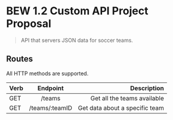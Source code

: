 # BEW 1.2 Custom API Project Proposal

> API that servers JSON data for soccer teams.


## Routes
All HTTP methods are supported.

|       Verb          |      Endpoint        |       Description              |
| -------------       |:--------------------:| ------------------------------:|
| GET                 | /teams               | Get all the teams available    |
| GET                 | /teams/:teamID       | Get data about a specific team |
